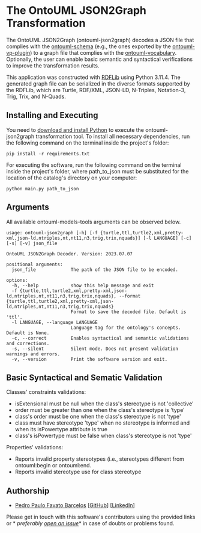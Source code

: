 # The OntoUML JSON2Graph Transformation

The OntoUML JSON2Graph (ontouml-json2graph) decodes a JSON file that complies with
the [ontouml-schema](https://github.com/OntoUML/ontouml-schema) (e.g., the ones exported by
the [ontouml-vp-plugin](https://github.com/OntoUML/ontouml-vp-plugin)) to a graph file that complies with
the [ontouml-vocabulary](https://github.com/OntoUML/ontouml-vocabulary). Optionally, the user can enable basic semantic
and syntactical verifications to improve the transformation results.

This application was constructed with [RDFLib](https://rdflib.readthedocs.io/en/stable/) using Python 3.11.4. The
generated graph file can be serialized in the diverse formats supported by the RDFLib, which are Turtle, RDF/XML,
JSON-LD, N-Triples, Notation-3, Trig, Trix, and N-Quads.

## Installing and Executing

You need to [download and install Python](https://www.python.org/downloads/) to execute the ontouml-json2graph
transformation tool. To install all necessary dependencies, run the following command on the terminal inside the
project's folder:

```text
pip install -r requirements.txt
```

For executing the software, run the following command on the terminal inside the project's folder, where path_to_json
must be substituted for the location of the catalog's directory on your computer:

```text
python main.py path_to_json
```

## Arguments

All available ontouml-models-tools arguments can be observed below.

```text
usage: ontouml-json2graph [-h] [-f {turtle,ttl,turtle2,xml,pretty-xml,json-ld,ntriples,nt,nt11,n3,trig,trix,nquads}] [-l LANGUAGE] [-c] [-s] [-v] json_file                     
                                                                                                                                                                                
OntoUML JSON2Graph Decoder. Version: 2023.07.07                                                                                                                                 
                                                                                                                                                                                
positional arguments:                                                                                                                                                           
  json_file             The path of the JSON file to be encoded.                                                                                                                
                                                                                                                                                                                
options:                                                                                                                                                                        
  -h, --help            show this help message and exit                                                                                                                         
  -f {turtle,ttl,turtle2,xml,pretty-xml,json-ld,ntriples,nt,nt11,n3,trig,trix,nquads}, --format {turtle,ttl,turtle2,xml,pretty-xml,json-ld,ntriples,nt,nt11,n3,trig,trix,nquads}
                        Format to save the decoded file. Default is 'ttl'.                                                                                                      
  -l LANGUAGE, --language LANGUAGE                                                                                                                                              
                        Language tag for the ontology's concepts. Default is None.                                                                                              
  -c, --correct         Enables syntactical and semantic validations and corrections.                                                                                           
  -s, --silent          Silent mode. Does not present validation warnings and errors.                                                                                           
  -v, --version         Print the software version and exit.   
```

## Basic Syntactical and Sematic Validation

Classes' constraints validations:

- isExtensional must be null when the class's stereotype is not 'collective'
- order must be greater than one when the class's stereotype is 'type'
- class's order must be one when the class's stereotype is not 'type'
- class must have stereotype 'type' when no stereotype is informed and when its isPowertype attribute is true
- class's isPowertype must be false when class's stereotype is not 'type'

Properties' validations:

- Reports invalid property stereotypes (i.e., stereotypes different from ontouml:begin or ontouml:end.
- Reports invalid stereotype use for class stereotype

## Authorship

- [Pedro Paulo Favato Barcelos](https://orcid.org/0000-0003-2736-7817) [[GitHub](https://github.com/pedropaulofb)] [[LinkedIn](https://www.linkedin.com/in/pedropaulofavatobarcelos/)]

Please get in touch with this software's contributors using the provided links or *
*preferably [open an issue](https://github.com/OntoUML/ontouml-json2graph/issues)** in case of doubts or problems found.

